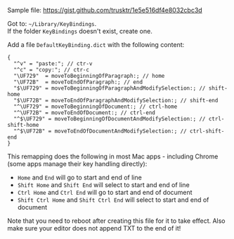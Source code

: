 
Sample file: https://gist.github.com/trusktr/1e5e516df4e8032cbc3d

Got to: `~/Library/KeyBindings`.\
If the folder `KeyBindings` doesn't exist, create one.

Add a file `DefaultKeyBinding.dict` with the following content:
```
{
  "^v" = "paste:"; // ctr-v
  "^c" = "copy:"; // ctr-c
  "\UF729"  = moveToBeginningOfParagraph:; // home
  "\UF72B"  = moveToEndOfParagraph:; // end
  "$\UF729" = moveToBeginningOfParagraphAndModifySelection:; // shift-home
  "$\UF72B" = moveToEndOfParagraphAndModifySelection:; // shift-end
  "^\UF729" = moveToBeginningOfDocument:; // ctrl-home
  "^\UF72B" = moveToEndOfDocument:; // ctrl-end
  "^$\UF729" = moveToBeginningOfDocumentAndModifySelection:; // ctrl-shift-home
  "^$\UF72B" = moveToEndOfDocumentAndModifySelection:; // ctrl-shift-end
}
```

This remapping does the following in most Mac apps - including Chrome (some apps manage their key handling directly):
* `Home` and `End` will go to start and end of line
* `Shift Home` and `Shift End` will select to start and end of line
* `Ctrl Home` and `Ctrl End` will go to start and end of document
* `Shift Ctrl Home` and `Shift Ctrl End` will select to start and end of document

Note that you need to reboot after creating this file for it to take effect. Also make sure your editor does not append TXT to the end of it!

